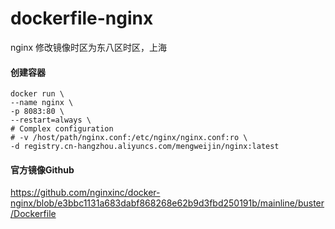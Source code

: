 # dockerfile-nginx
nginx 修改镜像时区为东八区时区，上海

#### 创建容器
```
docker run \
--name nginx \
-p 8083:80 \
--restart=always \
# Complex configuration
# -v /host/path/nginx.conf:/etc/nginx/nginx.conf:ro \
-d registry.cn-hangzhou.aliyuncs.com/mengweijin/nginx:latest
```

#### 官方镜像Github
https://github.com/nginxinc/docker-nginx/blob/e3bbc1131a683dabf868268e62b9d3fbd250191b/mainline/buster/Dockerfile